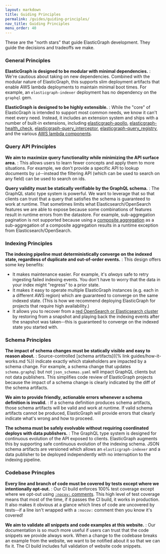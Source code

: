 ```yaml
---
layout: markdown
title: Guiding Principles
permalink: /guides/guiding-principles/
nav_title: Guiding Principles
menu_order: 40
---
```


These are the "north stars" that guide ElasticGraph development. They guide the decisions and tradeoffs we make.

### General Principles

**ElasticGraph is designed to be modular with minimal dependencies.**
: We're cautious about taking on new dependencies. Combined with the modular nature of ElasticGraph,
  this supports slim deployment artifacts that enable AWS lambda deployments to maintain minimal boot
  times. For example, an `elasticgraph-indexer` deployment has no dependency on the `graphql` gem.

**ElasticGraph is designed to be highly extensible.**
: While the "core" of ElasticGraph is intended to support most common needs, we know it can't
  meet every need. Instead, it includes an extension system and ships with a number of built-in
  extensions, including [elasticgraph-apollo](https://github.com/block/elasticgraph/tree/main/elasticgraph-apollo),
  [elasticgraph-health_check](https://github.com/block/elasticgraph/tree/main/elasticgraph-health_check),
  [elasticgraph-query_interceptor](https://github.com/block/elasticgraph/tree/main/elasticgraph-query_interceptor),
  [elasticgraph-query_registry](https://github.com/block/elasticgraph/tree/main/elasticgraph-query_registry),
  and the various [AWS lambda components](https://github.com/block/elasticgraph/blob/main/CODEBASE_OVERVIEW.md#aws-lambda-integration-libraries-5-gems).

### Query API Principles

**We aim to maximize query functionality while minimizing the API surface area.**
: This allows users to learn fewer concepts and apply them to more situations.
  For example, we don't provide a specific API to lookup documents by `id`--instead
  the filtering API (which can be used to search on any field) can be used to search
  on ids.

**Query validity must be statically verifiable by the GraphQL schema.**
: The GraphQL static type system is powerful. We want to leverage that so that clients
  can trust that a query that satisfies the schema is guaranteed to work at runtime. That
  sometimes limits what Elasticsearch/OpenSearch features we are able to expose because
  some combinations of features result in runtime errors from the datastore. For example,
  sub-aggregation pagination is not supported because using a [composite aggregation](https://www.elastic.co/guide/en/elasticsearch/reference/current/search-aggregations-bucket-composite-aggregation.html)
  as a sub-aggregation of a composite aggregation results in a runtime exception from
  Elasticsearch/OpenSearch.

### Indexing Principles

**The indexing pipeline must deterministically converge on the indexed state, regardless of duplicate and out-of-order events.**
: This design offers some key benefits:
 * It makes maintenance easier. For example, it's _always_ safe to retry ingesting failed indexing events. You don't have to worry
   that the data in your index might "regress" to a prior state.
 * It makes it easy to operate multiple ElasticGraph instances (e.g. each in a different AWS region) which are guaranteed to
   converge on the same indexed state. (This is how we recommend deploying ElasticGraph for projects that require high availability.)
 * It allows you to recover from a [red OpenSearch or Elasticsearch cluster](https://www.elastic.co/guide/en/elasticsearch/reference/current/red-yellow-cluster-status.html#fix-cluster-status-recover-nodes)
   by restoring from a snapshot and playing back the indexing events after the snapshot was taken--this is guaranteed to converge
   on the indexed state you started with.

### Schema Principles

**The impact of schema changes must be statically visible and easy to reason about.**
: Source-controlled [schema artifacts]({% link guides/how-it-works.md %}) indicate exactly
  which stakeholders are impacted by a schema change. For example, a schema change that
  updates `schema.graphql` but not `json_schemas.yaml` will impact GraphQL clients but not
  data publishers. This simplifies code review of ElasticGraph projects because the impact
  of a schema change is clearly indicated by the diff of the schema artifacts.

**We aim to provide friendly, actionable errors whenever a schema definition is invalid.**
: If a schema definition produces schema artifacts, those schema artifacts will be valid and work
  at runtime. If valid schema artifacts cannot be produced, ElasticGraph will provide errors
  that clearly indicate what's wrong and how to proceed.

**The schema must be safely evolvable without requiring coordinated deploys with data publishers.**
: The GraphQL type system is designed for continuous evolution of the API exposed to clients.
  ElasticGraph augments this by supporting safe continuous evolution of the indexing schema.
  JSON schema artifacts are versioned which allows an `elasticgraph-indexer` and a data publisher
  to be deployed independently with no interruption to the indexing pipeline.

### Codebase Princples

**Every line and branch of code must be covered by tests except where we intentionally opt-out.**
: Our CI build enforces 100% test coverage except where we opt-out using [`:nocov:` comments](https://github.com/search?q=repo%3Ablock%2Felasticgraph%20nocov&type=code).
  This high level of test coverage means that most of the time, if it passes the CI build, it works in production.
  It also makes it obvious at a glance which lines of code are uncovered by tests--if a line isn't wrapped with a
  `:nocov:` comment then you know it's covered!

**We aim to validate all snippets and code examples at this website.**
: Our documentation is so much more useful if users can trust that the code snippets we provide always work.
  When a change to the codebase breaks an example from the website, we want to be notified about it so that
  we can fix it. The CI build includes full validation of website code snippets.

